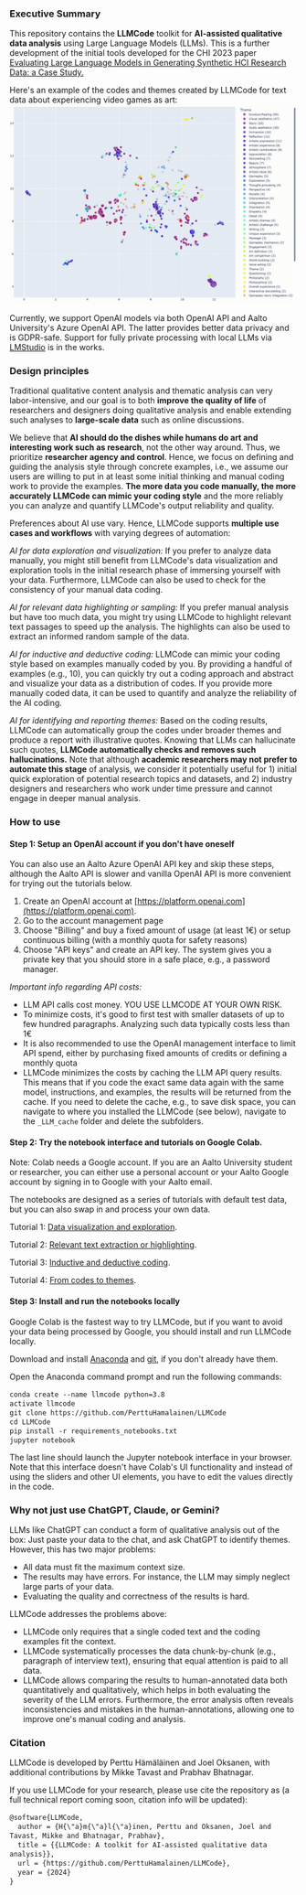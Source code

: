 ### Executive Summary
This repository contains the **LLMCode** toolkit for **AI-assisted qualitative data analysis** using Large Language Models (LLMs). This is a further development of the initial tools developed for the CHI 2023 paper [Evaluating Large Language Models in Generating Synthetic HCI Research Data: a Case Study.](https://dl.acm.org/doi/abs/10.1145/3544548.3580688)

Here's an example of the codes and themes created by LLMCode for text data about experiencing video games as art:
![](test_results/bopp_test_visualization.gif)

Currently, we support OpenAI models via both OpenAI API and Aalto University's Azure OpenAI API. The latter provides better data privacy and is GDPR-safe. Support for fully private processing with local LLMs via [LMStudio](https://lmstudio.ai/) is in the works.


### Design principles
Traditional qualitative content analysis and thematic analysis can very labor-intensive, and our goal is to both **improve the quality of life** of researchers and designers doing qualitative analysis and enable extending such analyses to **large-scale data** such as online discussions.

We believe that **AI should do the dishes while humans do art and interesting work such as research**, not the other way around. Thus, we prioritize **researcher agency and control**. Hence, we focus on defining and guiding the analysis style through concrete examples, i.e., we assume our users are willing to put in at least some initial thinking and manual coding work to provide the examples. **The more data you code manually, the more accurately LLMCode can mimic your coding style** and the more reliably you can analyze and quantify LLMCode's output reliability and quality.

Preferences about AI use vary. Hence, LLMCode supports **multiple use cases and workflows** with varying degrees of automation:

*AI for data exploration and visualization:* If you prefer to analyze data manually, you might still benefit from LLMCode's data visualization and exploration tools in the initial research phase of immersing yourself with your data. Furthermore, LLMCode can also be used to check for the consistency of your manual data coding.

*AI for relevant data highlighting or sampling:* If you prefer manual analysis but have too much data, you might try using LLMCode to highlight relevant text passages to speed up the analysis. The highlights can also be used to extract an informed random sample of the data.

*AI for inductive and deductive coding:* LLMCode can mimic your coding style based on examples manually coded by you. By providing a handful of examples (e.g., 10), you can quickly try out a coding approach and abstract and visualize your data as a distribution of codes. If you provide more manually coded data, it can be used to quantify and analyze the reliability of the AI coding.

*AI for identifying and reporting themes:* Based on the coding results, LLMCode can automatically group the codes under broader themes and produce a report with illustrative quotes. Knowing that LLMs can hallucinate such quotes, **LLMCode automatically checks and removes such hallucinations.** Note that although **academic researchers may not prefer to automate this stage** of analysis, we consider it potentially useful for 1) initial quick exploration of potential research topics and datasets, and 2) industry designers and researchers who work under time pressure and cannot engage in deeper manual analysis.  


### How to use

#### Step 1: Setup an OpenAI account if you don't have oneself
You can also use an Aalto Azure OpenAI API key and skip these steps, although the Aalto API is slower and vanilla OpenAI API is more convenient for trying out the tutorials below.
1. Create an OpenAI account at [https://platform.openai.com](https://platform.openai.com).
2. Go to the account management page
3. Choose "Billing" and buy a fixed amount of usage (at least 1€) or setup continuous billing (with a monthly quota for safety reasons)
4. Choose "API keys" and create an API key. The system gives you a private key that you should store in a safe place, e.g., a password manager.  

*Important info regarding API costs:*
* LLM API calls cost money. YOU USE LLMCODE AT YOUR OWN RISK.
* To minimize costs, it's good to first test with smaller datasets of up to few hundred paragraphs. Analyzing such data typically costs less than 1€
* It is also recommended to use the OpenAI management interface to limit API spend, either by purchasing fixed amounts of credits or defining a monthly quota
* LLMCode minimizes the costs by caching the LLM API query results. This means that if you code the exact same data again with the same model, instructions, and examples, the results will be returned from the cache. If you need to delete the cache, e.g., to save disk space, you can navigate to where you installed the LLMCode (see below), navigate to the ```_LLM_cache``` folder and delete the subfolders.  


#### Step 2: Try the notebook interface and tutorials on Google Colab.
Note: Colab needs a Google account. If you are an Aalto University student or researcher, you can either use a personal account or your Aalto Google account by signing in to Google with your Aalto email.

The notebooks are designed as a series of tutorials with default test data, but you can also swap in and process your own data.

Tutorial 1: [Data visualization and exploration](https://colab.research.google.com/github/PerttuHamalainen/LLMCode/blob/master/data_exploration_and_visualization.ipynb).

Tutorial 2: [Relevant text extraction or highlighting](https://colab.research.google.com/github/PerttuHamalainen/LLMCode/blob/master/relevant_data_extraction.ipynb).

Tutorial 3: [Inductive and deductive coding](https://colab.research.google.com/github/PerttuHamalainen/LLMCode/blob/master/inductive_and_deductive_coding.ipynb).

Tutorial 4: [From codes to themes](https://colab.research.google.com/github/PerttuHamalainen/LLMCode/blob/master/theme_generation.ipynb).

#### Step 3: Install and run the notebooks locally
Google Colab is the fastest way to try LLMCode, but if you want to avoid your data being processed by Google, you should install and run LLMCode locally.

Download and install [Anaconda](https://www.anaconda.com/) and [git](https://git-scm.com), if you don't already have them.

Open the Anaconda command prompt and run the following commands:

    conda create --name llmcode python=3.8
    activate llmcode
    git clone https://github.com/PerttuHamalainen/LLMCode
    cd LLMCode
    pip install -r requirements_notebooks.txt
    jupyter notebook

The last line should launch the Jupyter notebook interface in your browser. Note that this interface doesn't have Colab's UI functionality and instead of using the sliders and other UI elements, you have to edit the values directly in the code.


### Why not just use ChatGPT, Claude, or Gemini?
LLMs like ChatGPT can conduct a form of qualitative analysis out of the box: Just paste your data to the chat, and ask ChatGPT to identify themes. However, this has two major problems:

* All data must fit the maximum context size.
* The results may have errors. For instance, the LLM may simply neglect large parts of your data.
* Evaluating the quality and correctness of the results is hard.

LLMCode addresses the problems above:
* LLMCode only requires that a single coded text and the coding examples fit the context.
* LLMCode systematically processes the data chunk-by-chunk (e.g., paragraph of interview text), ensuring that equal attention is paid to all data.
* LLMCode allows comparing the results to human-annotated data both quantitatively and qualitatively, which helps in both evaluating the severity of the LLM errors. Furthermore, the error analysis often reveals inconsistencies and mistakes in the human-annotations, allowing one to improve one's manual coding and analysis.



### Citation 
LLMCode is developed by Perttu Hämäläinen and Joel Oksanen, with additional contributions by Mikke Tavast and Prabhav Bhatnagar.

If you use LLMCode for your research, please use cite the repository as (a full technical report coming soon, citation info will be updated):

    @software{LLMCode,
      author = {H{\"a}m{\"a}l{\"a}inen, Perttu and Oksanen, Joel and Tavast, Mikke and Bhatnagar, Prabhav},
      title = {{LLMCode: A toolkit for AI-assisted qualitative data analysis}},
      url = {https://github.com/PerttuHamalainen/LLMCode},
      year = {2024}
    }
